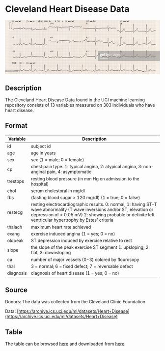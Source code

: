 # Cleveland Heart Disease Data

![Heart](images/cardiogram.jpeg)

## Description

The Cleveland Heart Disease Data found in the UCI machine learning repository consists of 13 variables measured on 303 individuals who have heart disease.

## Format

| Variable | Description |
| -- | -- |
| id | subject id |
| age | age in years |
| sex | sex (1 = male; 0 = female) |
| cp | chest pain type. 1: typical angina, 2: atypical angina, 3: non-anginal pain, 4: asymptomatic |
| trestbps | resting blood pressure (in mm Hg on admission to the hospital) |
| chol | serum cholestoral in mg/dl |
| fbs | (fasting blood sugar > 120 mg/dl) (1 = true; 0 = false) |
| restecg | resting electrocardiographic results. 0: normal, 1: having ST-T wave abnormality (T wave inversions and/or ST, elevation or depression of > 0.05 mV) 2: showing probable or definite left ventricular hypertrophy by Estes\' criteria |
| thalach | maximum heart rate achieved |
| exang | exercise induced angina (1 = yes; 0 = no) |
| oldpeak | ST depression induced by exercise relative to rest |
| slope | the slope of the peak exercise ST segment 1: upsloping, 2: flat, 3: downsloping |
| ca | number of major vessels (0-3) colored by flourosopy |
| thal | 3 = normal; 6 = fixed defect; 7 = reversable defect |
| diagnosis | diagnosis of heart disease (1 = yes; 0 = no) |

## Source

Donors: The data was collected from the Cleveland Clinic Foundation

Data: [https://archive.ics.uci.edu/ml/datasets/Heart+Disease](https://archive.ics.uci.edu/ml/datasets/Heart+Disease)

## Table

The table can be browsed [here](Heart.tsv) and downloaded from [here](https://raw.githubusercontent.com/ahmedmoustafa/Notebooks/master/Heart/Heart.tsv)

